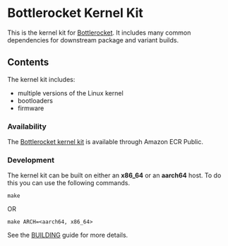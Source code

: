 # Bottlerocket Kernel Kit
This is the kernel kit for [Bottlerocket](https://github.com/bottlerocket-os/bottlerocket).
It includes many common dependencies for downstream package and variant builds.

## Contents
The kernel kit includes:
* multiple versions of the Linux kernel
* bootloaders
* firmware

### Availability
The [Bottlerocket kernel kit](https://gallery.ecr.aws/bottlerocket/bottlerocket-kernel-kit) is available through Amazon ECR Public.

### Development
The kernel kit can be built on either an **x86_64** or an **aarch64** host. To do this you can use the following commands. 
```shell
make
```
OR
```shell
make ARCH=<aarch64, x86_64>
```
See the [BUILDING](BUILDING.md) guide for more details.

